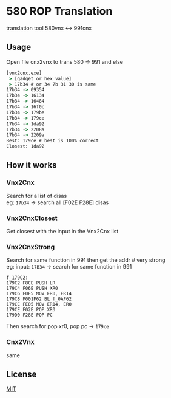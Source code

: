 # 580 ROP Translation
translation tool 580vnx <-> 991cnx
## Usage
Open file cnx2vnx to trans 580 -> 991 and else
```cmd
[vnx2cnx.exe]
 > [gadget or hex value]
 > 17b34 # or 34 7b 31 30 is same
17b34 -> 09354
17b34 -> 16134
17b34 -> 16484
17b34 -> 16f0c
17b34 -> 179be
17b34 -> 179ce
17b34 -> 1da92
17b34 -> 2208a
17b34 -> 2209a
Best: 179ce # best is 100% correct
Closest: 1da92
```
## How it works
### Vnx2Cnx
Search for a list of disas\
eg: `17b34` -> search all [F02E F28E] disas
### Vnx2CnxClosest
Get closest with the input in the Vnx2Cnx list
### Vnx2CnxStrong
Search for same function in 991 then get the addr # very strong\
eg: input: `17B34` -> search for same function in 991
```
f_179C2:
179C2 F8CE PUSH LR
179C4 F06E PUSH XR0
179C6 F0E5 MOV ER0, ER14
179C8 F001F62 BL f_0AF62
179CC FE05 MOV ER14, ER0
179CE F02E POP XR0
179D0 F28E POP PC
```
Then search for pop xr0, pop pc -> `179ce`
### Cnx2Vnx
same

## License

[MIT](https://choosealicense.com/licenses/mit/)